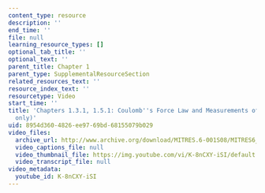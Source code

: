 ```yaml
---
content_type: resource
description: ''
end_time: ''
file: null
learning_resource_types: []
optional_tab_title: ''
optional_text: ''
parent_title: Chapter 1
parent_type: SupplementalResourceSection
related_resources_text: ''
resource_index_text: ''
resourcetype: Video
start_time: ''
title: 'Chapters 1.3.1, 1.5.1: Coulomb''s Force Law and Measurements of Charge (demo
  only)'
uid: 8954d360-4826-ee97-69bd-68155079b029
video_files:
  archive_url: http://www.archive.org/download/MITRES.6-001S08/MITRES6_001S08_1-3-1_1-5-1_demo_220k.mp4
  video_captions_file: null
  video_thumbnail_file: https://img.youtube.com/vi/K-8nCXY-iSI/default.jpg
  video_transcript_file: null
video_metadata:
  youtube_id: K-8nCXY-iSI
---
```

